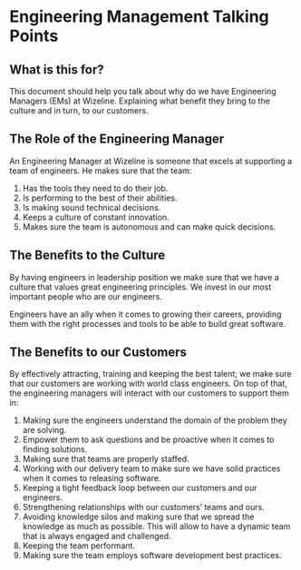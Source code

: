 # Engineering Management Talking Points

## What is this for?
This document should help you talk about why do we have Engineering Managers (EMs) at Wizeline. Explaining what benefit they bring to the culture and in turn, to our customers.

## The Role of the Engineering Manager
An Engineering Manager at Wizeline is someone that excels at supporting a team of engineers. He makes sure that the team:

1. Has the tools they need to do their job. 
2. Is performing to the best of their abilities.
3. Is making sound technical decisions.
4. Keeps a culture of constant innovation.
5. Makes sure the team is autonomous and can make quick decisions.

## The Benefits to the Culture
By having engineers in leadership position we make sure that we have a culture that values great engineering principles. We invest in our most important people who are our engineers.

Engineers have an ally when it comes to growing their careers, providing them with the right processes and tools to be able to build great software.

## The Benefits to our Customers
By effectively attracting, training and keeping the best talent; we make sure that our customers are working with world class engineers. On top of that, the engineering managers will interact with our customers to support them in:

1. Making sure the engineers understand the domain of the problem they are solving.
2. Empower them to ask questions and be proactive when it comes to finding solutions.
3. Making sure that teams are properly staffed.
4. Working with our delivery team to make sure we have solid practices when it comes to releasing software.
5. Keeping a tight feedback loop between our customers and our engineers.
6. Strengthening relationships with our customers’ teams and ours.
7. Avoiding knowledge silos and making sure that we spread the knowledge as much as possible. This will allow to have a dynamic team that is always engaged and challenged.
8. Keeping the team performant.
9. Making sure the team employs software development best practices.
